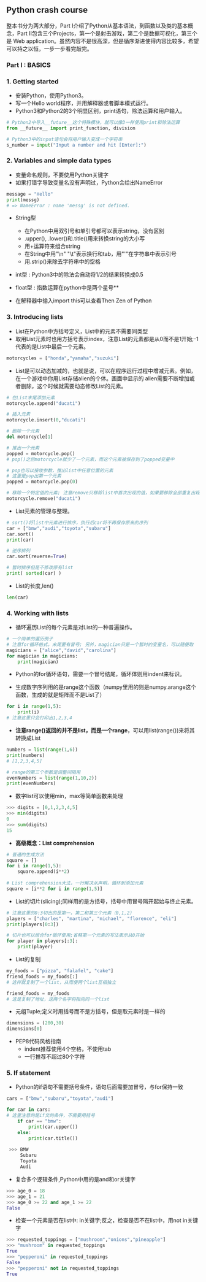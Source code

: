## Python crash course 

整本书分为两大部分，Part I介绍了Python从基本语法，到函数以及类的基本概念，Part II包含三个Projects，第一个是射击游戏，第二个是数据可视化，第三个是
Web application。虽然内容不是很高深，但是循序渐进使得内容比较多，希望可以持之以恒，一步一步看完敲完。

### Part I : BASICS

### 1. Getting started
- 安装Python，使用Python3。
- 写一个Hello world程序，并用解释器或者脚本模式运行。
- Python3和Python2的3个明显区别，print语句，除法运算和用户输入。
```Python
# Python2中导入__future__这个特殊模块，就可以像3一样使用print和除法运算
from __future__ import print_function, division

# Python3中的input语句会将用户输入变成一个字符串
s_number = input("Input a number and hit [Enter]:")
```

### 2. Variables and simple data types
- 变量命名规则，不要使用Python关键字
- 如果打错字导致变量名没有声明过，Python会给出NameError
```Python
message = "Hello"
print(messg)
# => NameError : name 'messg' is not defined.
```
- String型
  - 在Python中用双引号和单引号都可以表示string，没有区别
  - .upper(), .lower()和.title()用来转换string的大小写
  - 用+运算符来组合string
  - 在String中用"\n" "\t"表示换行和tab，用"\'"在字符串中表示引号
  - 用.strip()来除去字符串中的空格
- int型 : Python3中的除法会自动将1/2的结果转换成0.5
- float型 : 指数运算在python中是两个星号**

- 在解释器中输入import this可以查看Then Zen of Python

### 3. Introducing lists
- List在Python中方括号定义，List中的元素不需要同类型
- 取用List元素时也用方括号表示index，注意List的元素都是从0而不是1开始;-1代表的是List中最后一个元素。
```Python
motorcycles = ["honda","yamaha","suzuki"]
```
- List是可以动态加减的，也就是说，可以在程序运行过程中增减元素。例如，在一个游戏中你用List存储alien的个体。画面中显示的
alien需要不断增加或者删除，这个时候就需要动态修改List的元素。
```Python
# 在List末尾添加元素
motorcycle.append("ducati")

# 插入元素
motorcycle.insert(0,"ducati")

# 删除一个元素
del motorcycle[1]

# 推出一个元素
popped = motorcycle.pop()
# pop()之后motorcycle就少了一个元素，而这个元素被保存到了popped变量中

# pop也可以接收参数，推出list中任意位置的元素
# 这里是pop出第一个元素
popped = motorcycle.pop(0)

# 移除一个特定值的元素; 注意remove只移除list中首次出现的值，如果要移除全部重复出现的元素，需要用循环来实现
motorcycle.remove("ducati")
```

- List元素的管理与整理。
```Python
# sort()将list中元素进行排序，执行后car将不再保存原来的序列
car = ["bmw","audi","toyota","subaru"]
car.sort()
print(car)

# 逆序排列
car.sort(reverse=True)

# 暂时排序但是不修改原有list
print( sorted(car) )
```

- List的长度,len()
```Python
len(car)
```

### 4. Working with lists
- 循环遍历List的每个元素是对List的一种普遍操作。
```Python
# 一个简单的遍历例子
# 注意for循环格式，末尾要有冒号; 另外，magician只是一个暂时的变量名，可以随便取
magicians = ["alice","david","carolina"]
for magician in magicians:
    print(magician)
```

- Python的for循环语句，需要一个冒号结尾，循环体则用indent来标识。

- 生成数字序列用的是range这个函数（numpy里用的则是numpy.arange这个函数，生成的就是矩阵而不是List了）
```Python
for i in range(1,5):
    print(i)
# 注意这里只会打印出1,2,3,4
```
- **注意range()返回的并不是list，而是一个range**，可以用list(range())来将其转换成List
```Python
numbers = list(range(1,6))
print(numbers)
# [1,2,3,4,5]

# range的第三个参数是调整间隔用
evenNumbers = list(range(1,10,2))
print(evenNumbers)
```

- 数字list可以使用min，max等简单函数来处理
```Python
>>> digits = [0,1,2,3,4,5]
>>> min(digits)
0
>>> sum(digits)
15
```

- **高级概念：List comprehension**
```Python
# 普通的生成方法
square = []
for i in range(1,5):
    square.append(i**2)
    
# List comprehension大法，一行解决从声明，循环到添加元素
square = [i**2 for i in range(1,5)]
```

- List的切片(slicing);同样用的是方括号，括号中用冒号隔开起始与终止元素。
```Python
# 注意这里的0:3切出的是第一，第二和第三个元素（0,1,2）
players = ["charles", "martina", "michael", "florence", "eli"]
print(players[0:3])

# 切片也可以组合for循环使用;省略第一个元素的写法表示从0开始
for player in players[:3]:
    print(player)
```
- List的复制
```Python
my_foods = ["pizza", "falafel", "cake"]
friend_foods = my_foods[:]
# 这样就复制了一个list，从而使两个list互相独立

friend_foods = my_foods
# 这是复制了地址，这两个名字将指向同一个list
```

- 元组Tuple;定义时用括号而不是方括号，但是取元素时是一样的
```Python
dimensions = (200,30)
dimensions[0]
```

- PEP8代码风格指南
    - indent推荐使用4个空格，不使用tab
    - 一行推荐不超过80个字符

### 5. If statement

- Python的if语句不需要括号条件，语句后面需要加冒号，与for保持一致
```Python
cars = ["bmw","subaru","toyota","audi"]

for car in cars:
# 这里注意的是if文的条件，不需要用括号
    if car == "bmw":
        print(car.upper())
    else:
        print(car.title())
 
 >>> BMW
     Subaru
     Toyota
     Audi
```

- 复合多个逻辑条件,Python中用的是and和or关键字
```Python
>>> age_0 = 18
>>> age_1 = 21
>>> age_0 >= 22 and age_1 >= 22
False
```

- 检查一个元素是否在list中: in关键字;反之，检查是否不在list中，用not in关键字
```Python
>>> requested_toppings = ["mushroom","onions","pineapple"]
>>> "mushroom" in requested_toppings
True
>>> "pepperoni" in requested_toppings
False
>>> "pepperoni" not in requested_toppings
True
```
